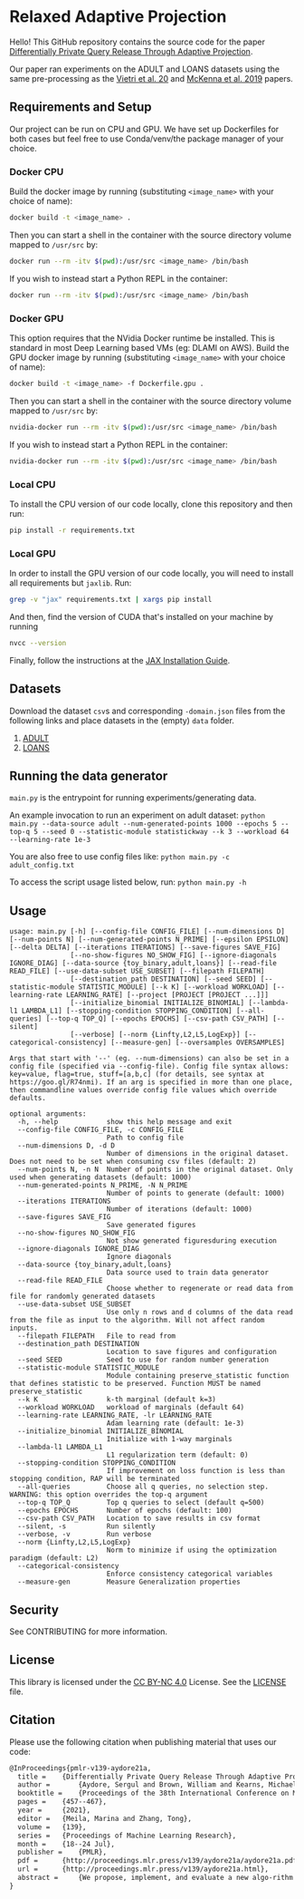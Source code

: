 # Relaxed Adaptive Projection
Hello! This GitHub repository contains the source code for the paper [Differentially Private Query Release Through Adaptive Projection](https://arxiv.org/abs/2103.06641).

Our paper ran experiments on the ADULT and LOANS datasets using the same pre-processing as the 
[Vietri et al. 20](http://proceedings.mlr.press/v119/vietri20b/vietri20b.pdf) and [McKenna et al. 2019](https://arxiv.org/abs/1901.09136) papers.

## Requirements and Setup
Our project can be run on CPU and GPU. We have set up Dockerfiles for both cases but feel free to use Conda/venv/the package manager of your choice.

### Docker CPU
Build the docker image by running (substituting `<image_name>` with your choice of name):
```bash
docker build -t <image_name> .
```

Then you can start a shell in the container with the source directory volume mapped to `/usr/src` by:
```bash
docker run --rm -itv $(pwd):/usr/src <image_name> /bin/bash
```

If you wish to instead start a Python REPL in the container:
```bash
docker run --rm -itv $(pwd):/usr/src <image_name> /bin/bash
```

### Docker GPU
This option requires that the NVidia Docker runtime be installed. This is standard in most Deep Learning based VMs (eg: DLAMI on AWS).
Build the GPU docker image by running (substituting `<image_name>` with your choice of name):
```bash
docker build -t <image_name> -f Dockerfile.gpu .
```

Then you can start a shell in the container with the source directory volume mapped to `/usr/src` by:
```bash
nvidia-docker run --rm -itv $(pwd):/usr/src <image_name> /bin/bash
```

If you wish to instead start a Python REPL in the container:
```bash
nvidia-docker run --rm -itv $(pwd):/usr/src <image_name> /bin/bash
```

### Local CPU
To install the CPU version of our code locally, clone this repository and then run:
```bash
pip install -r requirements.txt
```

### Local GPU
In order to install the GPU version of our code locally, you will need to install all requirements but `jaxlib`. Run:
```bash
grep -v "jax" requirements.txt | xargs pip install
```

And then, find the version of CUDA that's installed on your machine by running
```bash
nvcc --version
```

Finally, follow the instructions at the [JAX Installation Guide](https://github.com/google/jax#pip-installation-gpu-cuda).

## Datasets
Download the dataset `csv`s and corresponding `-domain.json` files from the following links and place datasets in the (empty) `data` folder.
1. [ADULT](https://github.com/ryan112358/private-pgm/tree/master/data)
1. [LOANS](https://github.com/giusevtr/fem/tree/master/datasets)

## Running the data generator
`main.py` is the entrypoint for running experiments/generating data.

An example invocation to run an experiment on adult dataset:
`python main.py --data-source adult --num-generated-points 1000 --epochs 5 --top-q 5 --seed 0 --statistic-module statistickway --k 3 --workload 64 --learning-rate 1e-3`

You are also free to use config files like:
`python main.py -c adult_config.txt`


To access the script usage listed below, run: `python main.py -h`

## Usage
```
usage: main.py [-h] [--config-file CONFIG_FILE] [--num-dimensions D] [--num-points N] [--num-generated-points N_PRIME] [--epsilon EPSILON] [--delta DELTA] [--iterations ITERATIONS] [--save-figures SAVE_FIG]
               [--no-show-figures NO_SHOW_FIG] [--ignore-diagonals IGNORE_DIAG] [--data-source {toy_binary,adult,loans}] [--read-file READ_FILE] [--use-data-subset USE_SUBSET] [--filepath FILEPATH]
               [--destination_path DESTINATION] [--seed SEED] [--statistic-module STATISTIC_MODULE] [--k K] [--workload WORKLOAD] [--learning-rate LEARNING_RATE] [--project [PROJECT [PROJECT ...]]]
               [--initialize_binomial INITIALIZE_BINOMIAL] [--lambda-l1 LAMBDA_L1] [--stopping-condition STOPPING_CONDITION] [--all-queries] [--top-q TOP_Q] [--epochs EPOCHS] [--csv-path CSV_PATH] [--silent]
               [--verbose] [--norm {Linfty,L2,L5,LogExp}] [--categorical-consistency] [--measure-gen] [--oversamples OVERSAMPLES]

Args that start with '--' (eg. --num-dimensions) can also be set in a config file (specified via --config-file). Config file syntax allows: key=value, flag=true, stuff=[a,b,c] (for details, see syntax at
https://goo.gl/R74nmi). If an arg is specified in more than one place, then commandline values override config file values which override defaults.

optional arguments:
  -h, --help            show this help message and exit
  --config-file CONFIG_FILE, -c CONFIG_FILE
                        Path to config file
  --num-dimensions D, -d D
                        Number of dimensions in the original dataset. Does not need to be set when consuming csv files (default: 2)
  --num-points N, -n N  Number of points in the original dataset. Only used when generating datasets (default: 1000)
  --num-generated-points N_PRIME, -N N_PRIME
                        Number of points to generate (default: 1000)
  --iterations ITERATIONS
                        Number of iterations (default: 1000)
  --save-figures SAVE_FIG
                        Save generated figures
  --no-show-figures NO_SHOW_FIG
                        Not show generated figuresduring execution
  --ignore-diagonals IGNORE_DIAG
                        Ignore diagonals
  --data-source {toy_binary,adult,loans}
                        Data source used to train data generator
  --read-file READ_FILE
                        Choose whether to regenerate or read data from file for randomly generated datasets
  --use-data-subset USE_SUBSET
                        Use only n rows and d columns of the data read from the file as input to the algorithm. Will not affect random inputs.
  --filepath FILEPATH   File to read from
  --destination_path DESTINATION
                        Location to save figures and configuration
  --seed SEED           Seed to use for random number generation
  --statistic-module STATISTIC_MODULE
                        Module containing preserve_statistic function that defines statistic to be preserved. Function MUST be named preserve_statistic
  --k K                 k-th marginal (default k=3)
  --workload WORKLOAD   workload of marginals (default 64)
  --learning-rate LEARNING_RATE, -lr LEARNING_RATE
                        Adam learning rate (default: 1e-3)
  --initialize_binomial INITIALIZE_BINOMIAL
                        Initialize with 1-way marginals
  --lambda-l1 LAMBDA_L1
                        L1 regularization term (default: 0)
  --stopping-condition STOPPING_CONDITION
                        If improvement on loss function is less than stopping condition, RAP will be terminated
  --all-queries         Choose all q queries, no selection step. WARNING: this option overrides the top-q argument
  --top-q TOP_Q         Top q queries to select (default q=500)
  --epochs EPOCHS       Number of epochs (default: 100)
  --csv-path CSV_PATH   Location to save results in csv format
  --silent, -s          Run silently
  --verbose, -v         Run verbose
  --norm {Linfty,L2,L5,LogExp}
                        Norm to minimize if using the optimization paradigm (default: L2)
  --categorical-consistency
                        Enforce consistency categorical variables
  --measure-gen         Measure Generalization properties
```

## Security

See CONTRIBUTING for more information.

## License

This library is licensed under the [CC BY-NC 4.0](https://creativecommons.org/licenses/by-nc/4.0/) License. See the [LICENSE](LICENSE) file.

## Citation
Please use the following citation when publishing material that uses our code:
```tex
@InProceedings{pmlr-v139-aydore21a,
  title = 	 {Differentially Private Query Release Through Adaptive Projection},
  author =       {Aydore, Sergul and Brown, William and Kearns, Michael and Kenthapadi, Krishnaram and Melis, Luca and Roth, Aaron and Siva, Ankit A},
  booktitle = 	 {Proceedings of the 38th International Conference on Machine Learning},
  pages = 	 {457--467},
  year = 	 {2021},
  editor = 	 {Meila, Marina and Zhang, Tong},
  volume = 	 {139},
  series = 	 {Proceedings of Machine Learning Research},
  month = 	 {18--24 Jul},
  publisher =    {PMLR},
  pdf = 	 {http://proceedings.mlr.press/v139/aydore21a/aydore21a.pdf},
  url = 	 {http://proceedings.mlr.press/v139/aydore21a.html},
  abstract = 	 {We propose, implement, and evaluate a new algo-rithm for releasing answers to very large numbersof statistical queries likek-way marginals, sub-ject to differential privacy. Our algorithm makesadaptive use of a continuous relaxation of thePro-jection Mechanism, which answers queries on theprivate dataset using simple perturbation, and thenattempts to find the synthetic dataset that mostclosely matches the noisy answers. We use a con-tinuous relaxation of the synthetic dataset domainwhich makes the projection loss differentiable,and allows us to use efficient ML optimizationtechniques and tooling. Rather than answering allqueries up front, we make judicious use of ourprivacy budget by iteratively finding queries forwhich our (relaxed) synthetic data has high error,and then repeating the projection. Randomizedrounding allows us to obtain synthetic data in theoriginal schema. We perform experimental evalu-ations across a range of parameters and datasets,and find that our method outperforms existingalgorithms on large query classes.}
}
```
